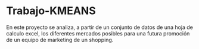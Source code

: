# Trabajo-KMEANS
En este proyecto se analiza, a partir de un conjunto de datos de una hoja de calculo excel, los diferentes mercados posibles para una futura promoción de un equipo de marketing de un shopping.
